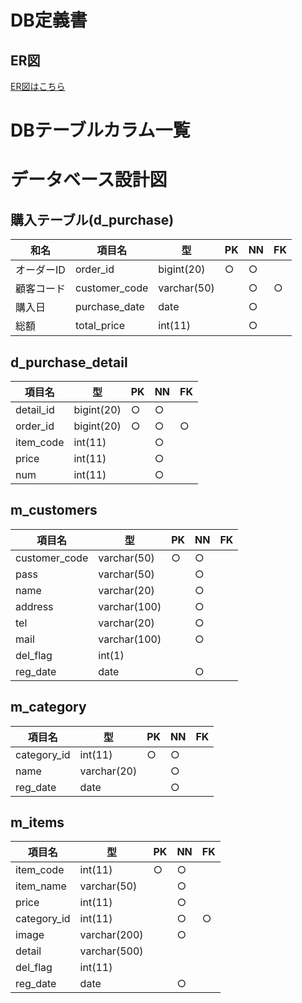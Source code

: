 # DB定義書
## ER図
[ER図はこちら](https://github.com/Aso2001026/2021sys-design/blob/main/md/sample/DB/ER%E5%9B%B3.md)

# DBテーブルカラム一覧

# データベース設計図

## 購入テーブル(d_purchase)

|和名|項目名|型|PK|NN|FK|
|---|-----|--|--|--|--|
|オーダーID|order_id|bigint(20)|○|○||
|顧客コード|customer_code|varchar(50)||○|○|
|購入日|purchase_date|date||○||
|総額|total_price|int(11)||○||

## d_purchase_detail

|項目名|型|PK|NN|FK|
|-----|--|--|--|--|
|detail_id|bigint(20)|○|○||
|order_id|bigint(20) |○|○|○|
|item_code|int(11)||○||
|price|int(11)||○||
|num|int(11)||○||

## m_customers

|項目名|型|PK|NN|FK|
|-----|--|--|--|--|
|customer_code|varchar(50)|○|○||
|pass|varchar(50)||○||
|name|varchar(20)||○||
|address|varchar(100)||○||
|tel|varchar(20)||○||
|mail|varchar(100)||○||
|del_flag|int(1)||||
|reg_date|date||○||

## m_category

|項目名|型|PK|NN|FK|
|-----|--|--|--|--|
|category_id|int(11)|○|○||
|name|varchar(20)||○||
|reg_date|date||○||

## m_items

|項目名|型|PK|NN|FK|
|-----|--|--|--|--|
|item_code|int(11)|○|○||
|item_name|varchar(50)||○||
|price|int(11)||○||
|category_id|int(11)||○|○|
|image|varchar(200)||○||
|detail|varchar(500)||||
|del_flag|int(11)||||
|reg_date|date||○||
